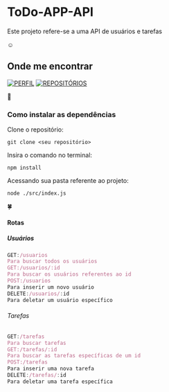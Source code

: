 <h1>ToDo-APP-API</h1>

Este projeto refere-se a uma API de usuários e tarefas

 :relaxed: <h2>Onde me encontrar</h2>

[![PERFIL](https://img.shields.io/badge/linkedin%20-%23323330.svg?&style=for-the-badge&logo=perfil&logoColor=black&color=000000)](https://www.linkedin.com/in/peter-silva-14bb371a2/)
[![REPOSITÓRIOS](https://img.shields.io/badge/repositórios%20-%23323330.svg?&style=for-the-badge&logo=repositório&logoColor=black&colorFFFFFFF)](https://github.com/iuricode/README-template/blob/main/README-repository/iuricode.md)

:rocket:<h3>Como instalar as dependências</h3>

Clone o repositório:

```git clone <seu repositório>```

Insira o comando no terminal:

```npm install```

Acessando sua pasta referente ao projeto:

```node ./src/index.js```

:four_leaf_clover:<h4>Rotas</h4>
<h5>Usuários</h5>

```js
GET:/usuarios
Para buscar todos os usuários
GET:/usuarios/:id
Para buscar os usuários referentes ao id
POST:/usuarios
Para inserir um novo usuário
DELETE:/usuarios/:id
Para deletar um usuário específico
```

<h6>Tarefas</h6>

```js
GET:/tarefas
Para buscar tarefas
GET:/tarefas/:id
Para buscar as tarefas específicas de um id
POST:/tarefas
Para inserir uma nova tarefa
DELETE:/tarefas/:id
Para deletar uma tarefa específica
```






